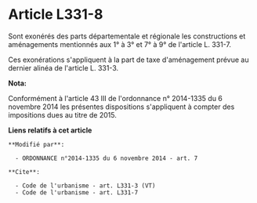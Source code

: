 # Article L331-8

Sont exonérés des parts départementale et régionale les constructions et aménagements mentionnés aux 1° à 3° et 7° à 9° de
l'article L. 331-7. 

Ces exonérations s'appliquent à la part de taxe d'aménagement prévue au dernier alinéa de l'article L. 331-3.

**Nota:**

Conformément à l'article 43 III de l'ordonnance n° 2014-1335 du 6 novembre 2014 les présentes dispositions s'appliquent à
compter des impositions dues au titre de 2015.

**Liens relatifs à cet article**

	**Modifié par**:

	  - ORDONNANCE n°2014-1335 du 6 novembre 2014 - art. 7

	**Cite**:

	  - Code de l'urbanisme - art. L331-3 (VT)
	  - Code de l'urbanisme - art. L331-7
